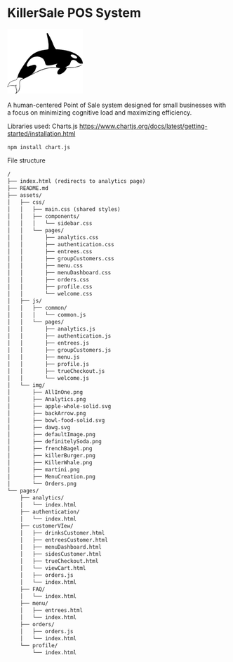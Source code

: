 # KillerSale POS System

![KillerSale Logo](assets/img/KillerWhale.png)

A human-centered Point of Sale system designed for small businesses with a focus on minimizing cognitive load and maximizing efficiency.



Libraries used:
Charts.js
https://www.chartjs.org/docs/latest/getting-started/installation.html
```
npm install chart.js
```


File structure
```
/
├── index.html (redirects to analytics page)
├── README.md
├── assets/
│   ├── css/
│   │   ├── main.css (shared styles)
│   │   ├── components/
│   │   │   └── sidebar.css
│   │   └── pages/
│   │       ├── analytics.css
│   │       ├── authentication.css
│   │       ├── entrees.css
│   │       ├── groupCustomers.css
│   │       ├── menu.css
│   │       ├── menuDashboard.css
│   │       ├── orders.css
│   │       ├── profile.css
│   │       └── welcome.css
│   ├── js/
│   │   ├── common/
│   │   │   └── common.js
│   │   └── pages/
│   │       ├── analytics.js
│   │       ├── authentication.js
│   │       ├── entrees.js
│   │       ├── groupCustomers.js
│   │       ├── menu.js
│   │       ├── profile.js
│   │       ├── trueCheckout.js
│   │       └── welcome.js
│   └── img/
│       ├── AllInOne.png
│       ├── Analytics.png
│       ├── apple-whole-solid.svg
│       ├── backArrow.png
│       ├── bowl-food-solid.svg
│       ├── dawg.svg
│       ├── defaultImage.png
│       ├── definitelySoda.png
│       ├── frenchBagel.png
│       ├── killerBurger.png
│       ├── KillerWhale.png
│       ├── martini.png
│       ├── MenuCreation.png
│       └── Orders.png
└── pages/
    ├── analytics/
    │   └── index.html
    ├── authentication/
    │   └── index.html
    ├── customerVIew/
    │   ├── drinksCustomer.html
    │   ├── entreesCustomer.html
    │   ├── menuDashboard.html
    │   ├── sidesCustomer.html
    │   ├── trueCheckout.html
    │   └── viewCart.html
    │   ├── orders.js
    │   └── index.html
    ├── FAQ/
    │   └── index.html
    ├── menu/
    │   ├── entrees.html
    │   └── index.html
    ├── orders/
    │   ├── orders.js
    │   └── index.html
    └── profile/
        └── index.html
```
